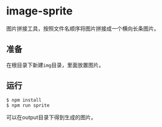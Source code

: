# image-sprite
图片拼接工具，按照文件名顺序将图片拼接成一个横向长条图片。


## 准备
在根目录下新建`img`目录，里面放置图片。


## 运行
```shell
$ npm install
$ npm run sprite
```
可以在output目录下得到生成的图片。
